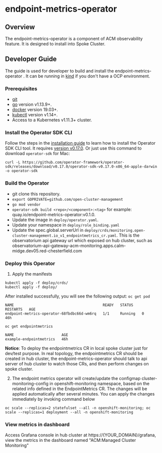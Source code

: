 # endpoint-metrics-operator

## Overview

The endpoint-metrics-operator is a component of ACM observability feature. It is designed to install into Spoke Cluster.


## Developer Guide
The guide is used for developer to build and install the endpoint-metrics-operator . It can be running in [kind][install_kind] if you don't have a OCP environment.

### Prerequisites

- [git][git_tool]
- [go][go_tool] version v1.13.9+.
- [docker][docker_tool] version 19.03+.
- [kubectl][kubectl_tool] version v1.14+.
- Access to a Kubernetes v1.11.3+ cluster.

### Install the Operator SDK CLI

Follow the steps in the [installation guide][install_guide] to learn how to install the Operator SDK CLI tool. It requires [version v0.17.0][operator_sdk_v0.17.0].
Or just use this command to download `operator-sdk` for Mac:
```
curl -L https://github.com/operator-framework/operator-sdk/releases/download/v0.17.0/operator-sdk-v0.17.0-x86_64-apple-darwin -o operator-sdk
```

### Build the Operator

- git clone this repository.
- `export GOPRIVATE=github.com/open-cluster-management`
- `go mod vendor`
- `operator-sdk build <repo>/<component>:<tag>` for example: quay.io/endpoint-metrics-operator:v0.1.0.
- Update the image in `deploy/operator.yaml`.
- Update your namespace in `deploy/role_binding.yaml`
- Update the spec.global.serverUrl in `deploy/crds/monitoring.open-cluster-management.io_v1_endpointmetrics_cr.yaml`. This is the observatorium api gateway url which exposed on hub cluster, such as observatorium-api-gateway-acm-monitoring.apps.calm-midge.dev05.red-chesterfield.com

### Deploy this Operator

1. Apply the manifests
```
kubectl apply -f deploy/crds/
kubectl apply -f deploy/

```
After installed successfully, you will see the following output:
`oc get pod`
```
NAME                                         READY   STATUS    RESTARTS   AGE
endpoint-metrics-operator-68fbdbc66d-wm6rq   1/1     Running   0          46h
```
`oc get endpointmetrics`
```
NAME                      AGE
example-endpointmetrics   46h
```
**Notice**: To deploy the endpointmetrics CR in local spoke cluster just for dev/test purpose. In real topology, the endpointmetrics CR should be created in hub cluster, the endpoint-metrics-operator should talk to api server of hub cluster to watch those CRs, and then perform changes on spoke cluster. 

2. The endpoint metrics operator will create/update the configmap cluster-monitoring-config in openshift-monitoring namespace, based on the related info defined in the EndpointMetrics CR. The changes will be applied automatically after several minutes. You can apply the changes immediately by invoking command below
```
oc scale --replicas=2 statefulset --all -n openshift-monitoring; oc scale --replicas=1 deployment --all -n openshift-monitoring
```

### View metrics in dashboard
Access Grafana console in hub cluster at https://{YOUR_DOMAIN}/grafana, view the metrics in the dashboard named "ACM:Managed Cluster Monitoring"


[install_kind]: https://github.com/kubernetes-sigs/kind
[install_guide]: https://github.com/operator-framework/operator-sdk/blob/master/doc/user/install-operator-sdk.md
[git_tool]:https://git-scm.com/downloads
[go_tool]:https://golang.org/dl/
[docker_tool]:https://docs.docker.com/install/
[kubectl_tool]:https://kubernetes.io/docs/tasks/tools/install-kubectl/
[operator_sdk_v0.17.0]:https://github.com/operator-framework/operator-sdk/releases/tag/v0.17.0
